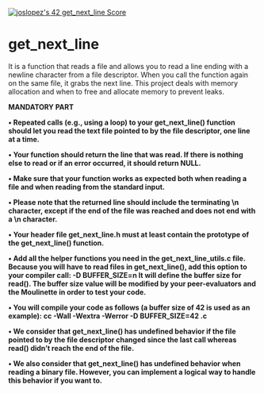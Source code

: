 <a href="https://github.com/JaeSeoKim/badge42"><img src="https://badge42.vercel.app/api/v2/cl4qxms4g001609l49j835g66/project/2574183" alt="joslopez's 42 get_next_line Score" /></a>
# get_next_line
<p>It is a function that reads a file and allows you to read a line ending with a newline character from a file descriptor. When you call the function again on the same file, it grabs the next line. This project deals with memory allocation and when to free and allocate memory to prevent leaks.<p/n>
<b>MANDATORY PART<b/>
<p>• Repeated calls (e.g., using a loop) to your get_next_line() function should let you read the text file pointed to by the file descriptor, one line at a time.<p/>
<p>• Your function should return the line that was read. If there is nothing else to read or if an error occurred, it should return NULL.<p/>
<p>• Make sure that your function works as expected both when reading a file and when reading from the standard input.<p/>
<p>• Please note that the returned line should include the terminating \n character, except if the end of the file was reached and does not end with a \n character.<p/> 
<p>• Your header file get_next_line.h must at least contain the prototype of the get_next_line() function.<p/>
<p>• Add all the helper functions you need in the get_next_line_utils.c file. Because you will have to read files in get_next_line(), add this option to your compiler call: -D BUFFER_SIZE=n It will define the buffer size for read(). The buffer size value will be modified by your peer-evaluators and the Moulinette in order to test your code.<p/>
<p>• You will compile your code as follows (a buffer size of 42 is used as an example): cc -Wall -Wextra -Werror -D BUFFER_SIZE=42 .c <p/n>
<p>• We consider that get_next_line() has undefined behavior if the file pointed to by the file descriptor changed since the last call whereas read() didn’t reach the end of the file.<p/>
<p>• We also consider that get_next_line() has undefined behavior when reading a binary file. However, you can implement a logical way to handle this behavior if you want to.<p/>
